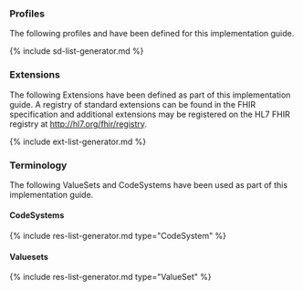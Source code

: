 ### Profiles

The following profiles and have been defined for this implementation guide.

{% include sd-list-generator.md %}

### Extensions

The following Extensions have been defined as part of this implementation guide. A registry of standard extensions can be found in the FHIR specification and additional extensions may be registered on the HL7 FHIR registry at http://hl7.org/fhir/registry.

{% include ext-list-generator.md %}


### Terminology

The following ValueSets and CodeSystems have been used as part of this implementation guide.

#### CodeSystems

{% include res-list-generator.md type="CodeSystem" %}


#### Valuesets

{% include res-list-generator.md type="ValueSet" %}

